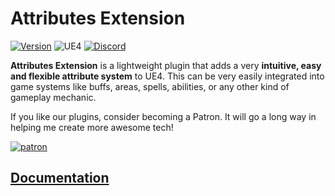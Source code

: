 # Attributes Extension
[![Version](https://img.shields.io/github/v/release/piperift/AttributesExtension?label=version)](https://github.com/PipeRift/AttributesExtension/releases)
![UE4](https://img.shields.io/badge/UE4-4.22%2B-orange)
[![Discord](https://img.shields.io/discord/288221302089711616?color=%237289da&label=discord)](https://discord.gg/nnsdr22)

**Attributes Extension** is a lightweight plugin that adds a very **intuitive, easy and flexible attribute system** to UE4. This can be very easily integrated into game systems like buffs, areas, spells, abilities, or any other kind of gameplay mechanic.

If you like our plugins, consider becoming a Patron. It will go a long way in helping me create more awesome tech!

[![patron](Docs/API/img/patron_small.png)](https://www.patreon.com/bePatron?u=16503983)

## [Documentation](https://piperift.com/AttributesExtension)

